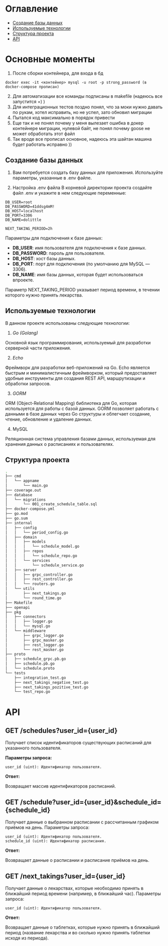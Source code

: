 # Оглавление

- [Создание базы данных](#создание-базы-данных)
- [Используемые технологии](#используемые-технологии)
- [Структура проекта](#структура-проекта)
- [API](#api)

# Основные моменты 

1. После сборки контейнера, для входа в бд 
```    
docker exec -it <контейнер> mysql -u root -p strong_password (в docker-compose прописан)
```
2. Для автоматизации все команды подписаны в makefile (надеюсь все запустится =) )
3. Для интеграционных тестов поздно понял, что за моки нужно давать по рукам, хотел исправить, но не успел, зато обновил миграции
4. Пытался код максимально в порядок привести 
5. Еще так и не понял почему у меня вылезает ошибка в докер контейнере миграции, нулевой байт, не понял почему goose не может обработать этот файл
6. Так вроде все прописал основное, надеюсь эта шайтан машина будет работать исправно ))

## Создание базы данных

1. Вам потребуется создать базу данных для приложения. Используйте параметры, указанные в .env файле.

2. Настройка .env файла
В корневой директории проекта создайте файл .env и укажите в нем следующие переменные:

```env
DB_USER=root
DB_PASSWORD=41ddsg4mM!
DB_HOST=localhost
DB_PORT=3306
DB_NAME=dolittle

NEXT_TAKING_PERIOD=2h
```

Параметры для подключения к базе данных:

- **DB_USER**: имя пользователя для подключения к базе данных.
- **DB_PASSWORD**: пароль для пользователя.
- **DB_HOST**: хост базы данных.
- **DB_PORT**: порт для подключения (по умолчанию для MySQL —3306).
- **DB_NAME**: имя базы данных, которая будет использоваться впроекте.

Параметр NEXT_TAKING_PERIOD указывает период времени, в течении которого нужно принять лекарства.

## Используемые технологии


В данном проекте использованы следующие технологии:
1. *Go (Golang)*

Основной язык программирования, используемый для разработки серверной части приложения. 

2. *Echo*

Фреймворк для разработки веб-приложений на Go. Echo является быстрым и минималистичным фреймворком, который предоставляет удобные инструменты для создания REST API, маршрутизации и обработки запросов.

3. *GORM*

ORM (Object-Relational Mapping) библиотека для Go, которая используется для работы с базой данных. GORM позволяет работать с данными в базе данных через Go структуры и облегчает создание, чтение, обновление и удаление данных.

4. MySQL

Реляционная система управления базами данных, используемая для хранения данных о расписаниях и пользователях.

## Структура проекта


```bash
.
├── cmd
│   └── appname
│       └── main.go
├── coverage.out
├── database
│   └── migrations
│       └── 001_create_schedule_table.sql
├── docker-compose.yml
├── go.mod
├── go.sum
├── internal
│   ├── config
│   │   └── period_config.go
│   ├── domain
│   │   ├── models
│   │   │   └── schedule_model.go
│   │   ├── repos
│   │   │   └── schedule_repo.go
│   │   └── services
│   │       └── schedule_service.go
│   ├── server
│   │   ├── grpc_controller.go
│   │   ├── rest_controller.go
│   │   └── routers.go
│   └── utils
│       ├── next_takings.go
│       └── round_time.go
├── Makefile
├── openapi
├── pkg
│   ├── connectors
│   │   ├── logger.go
│   │   └── mysql.go
│   └── middleware
│       ├── grpc_logger.go
│       ├── grpc_masker.go
│       ├── rest_logger.go
│       └── rest_masker.go
├── proto
│   ├── schedule_grpc.pb.go
│   ├── schedule.pb.go
│   └── schedule.proto
└── tests
    ├── integration_test.go
    ├── next_takings_negative_test.go
    ├── next_takings_pozitive_test.go
    └── test_repo.go

```


# API

## GET /schedules?user_id={user_id}

Получает список идентификаторов существующих расписаний для указанного пользователя.

**Параметры запроса:**

    user_id (uint): Идентификатор пользователя.

**Ответ:**

Возвращает массив идентификаторов расписаний.


## GET /schedule?user_id={user_id}&schedule_id={schedule_id}

Получает данные о выбранном расписании с рассчитанным графиком приёмов на день.
Параметры запроса:

    user_id (uint): Идентификатор пользователя.
    schedule_id (uint): Идентификатор расписания.

**Ответ:**

Возвращает данные о расписании и расписание приёмов на день.


## GET /next_takings?user_id={user_id}
    
Получает данные о лекарствах, которые необходимо принять в ближайший период времени (например, в ближайший час).
Параметры запроса:

    user_id (uint): Идентификатор пользователя.

**Ответ:**

Возвращает данные о таблетках, которые нужно принять в ближайший период (название лекарства и во сколько нужно принять таблетки исходя из периода).
